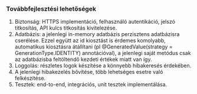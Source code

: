 ### Továbbfejlesztési lehetőségek

1. Biztonság: HTTPS implementáció, felhasználó autentikáció, jelszó titkosítás, API kulcs titkosítás kivitelezése.
2. Adatbázis: a jelenlegi in-memory adatbázis perzisztens adatbázisra cserélése. Ezzel együtt az id kiosztást is érdemes komolyabb, automatikus kiosztásra átállítani (pl @GeneratedValue(strategy = GenerationType.IDENTITY) annotációval), a jelenlegi saját metódus csak az adatbázisba feltöltendő kezdeti értékek miatt van így.
3. Loggolás: részletes logok készítése a könnyebb hibakeresés érdekében.
4. A jelenlegi hibakezelés bővítése, több lehetséges esetre való felkészítése.
5. Tesztek: end-to-end, integrációs, unit tesztek implementálása. 

